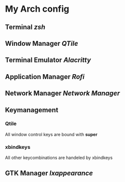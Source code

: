 # My Arch config 

## Terminal *zsh*

## Window Manager *QTile*

## Terminal Emulator *Alacritty*

## Application Manager *Rofi*

## Network Manager *Network Manager*

## Keymanagement 

### Qtile 

All window control keys are bound with **super**

### xbindkeys

All other keycombinations are handeled by xbindkeys

## GTK Manager *lxappearance*
